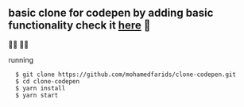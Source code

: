 ## basic clone for codepen by adding basic functionality check it [here](https://clone-codepen.vercel.app/) 🏁

🧑‍💻 🧑‍💻

running

```
  $ git clone https://github.com/mohamedfarids/clone-codepen.git
  $ cd clone-codepen
  $ yarn install
  $ yarn start
```
